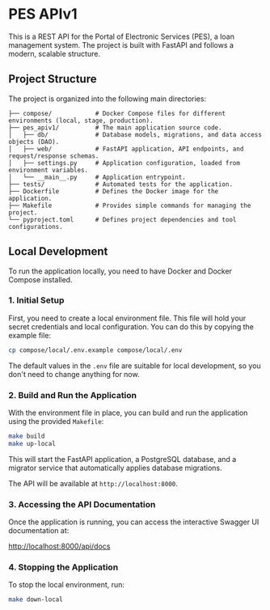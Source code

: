 # PES APIv1

This is a REST API for the Portal of Electronic Services (PES), a loan management system. The project is built with FastAPI and follows a modern, scalable structure.

## Project Structure

The project is organized into the following main directories:

```
├── compose/            # Docker Compose files for different environments (local, stage, production).
├── pes_apiv1/          # The main application source code.
│   ├── db/             # Database models, migrations, and data access objects (DAO).
│   ├── web/            # FastAPI application, API endpoints, and request/response schemas.
│   ├── settings.py     # Application configuration, loaded from environment variables.
│   └── __main__.py     # Application entrypoint.
├── tests/              # Automated tests for the application.
├── Dockerfile          # Defines the Docker image for the application.
├── Makefile            # Provides simple commands for managing the project.
└── pyproject.toml      # Defines project dependencies and tool configurations.
```

## Local Development

To run the application locally, you need to have Docker and Docker Compose installed.

### 1. Initial Setup

First, you need to create a local environment file. This file will hold your secret credentials and local configuration. You can do this by copying the example file:

```bash
cp compose/local/.env.example compose/local/.env
```

The default values in the `.env` file are suitable for local development, so you don't need to change anything for now.

### 2. Build and Run the Application

With the environment file in place, you can build and run the application using the provided `Makefile`:

```bash
make build
make up-local
```

This will start the FastAPI application, a PostgreSQL database, and a migrator service that automatically applies database migrations.

The API will be available at `http://localhost:8000`.

### 3. Accessing the API Documentation

Once the application is running, you can access the interactive Swagger UI documentation at:

[http://localhost:8000/api/docs](http://localhost:8000/api/docs)

### 4. Stopping the Application

To stop the local environment, run:

```bash
make down-local
```